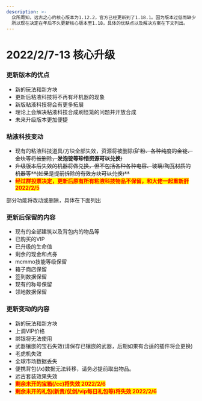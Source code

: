 ```yaml
---
description: >-
  众所周知，远古之心的核心版本为1.12.2，官方已经更新到了1.18.1。因为版本过低而缺少的大量内容和玩法是长期以来被玩家所诟病的，并且随着时间的推移，旧版本将逐渐被淘汰，维护的成本会越来越高，版本升级迫在眉睫。
  所以现在决定在年后不久更新核心版本至1.18，具体的优缺点以及解决方案在下文列出。
---
```


# 2022/2/7-13 核心升级

### 更新版本的优点

* 新的玩法和新方块
* 更新后粘液科技将不再有坏机器的现象
* 新版粘液科技将会有更多拓展
* 理论上会解决粘液科技合成刷怪笼的问题并开放合成
* 未来升级版本更加便捷

### 粘液科技变动

* 现有的粘液科技道具/方块全部失效，资源将被删除~~(矿粉、各种纯度的金锭、金块等将被删除，**发泡锭等珍惜资源可以兑换**)~~
* ~~升级版本后失效的机器将做兑换，但不包括各种各种电容、玻璃/陶瓦材质的机器等**(如果是提前拆除的有效方块可以兑换)**~~
* <mark style="color:red;">**经过群投票决定，更新后原有所有粘液科技物品不保留，和大佬一起重新肝 2022/2/5**</mark>

部分功能将改动或删除，具体在下面列出

### 更新后保留的内容

* 现有的全部建筑以及背包内的物品等
* 已购买的VIP
* 已升级的生命值
* 剩余的现金和点券
* mcmmo技能等级保留
* 箱子商店保留
* 签到数据保留
* 现有的称号保留
* 领地数据保留

### 更新变动的内容

* 新的玩法和新方块
* 上调VIP价格
* 绑银将无法使用
* 武器镶嵌的宝石失效(请保存已镶嵌的武器，后期如果有合适的插件将会更换)
* 老虎机失效
* 全球市场数据丢失
* 便携背包(/x)数据无法转移，请务必提前取出物品。
* 远古套装效果失效
* <mark style="color:red;">**剩余未开的宝箱(/cc)将失效 2022/2/6**</mark>
* <mark style="color:red;">**剩余未开的礼包(新贵/仗剑/vip每日礼包等)将失效 2022/2/6**</mark>
